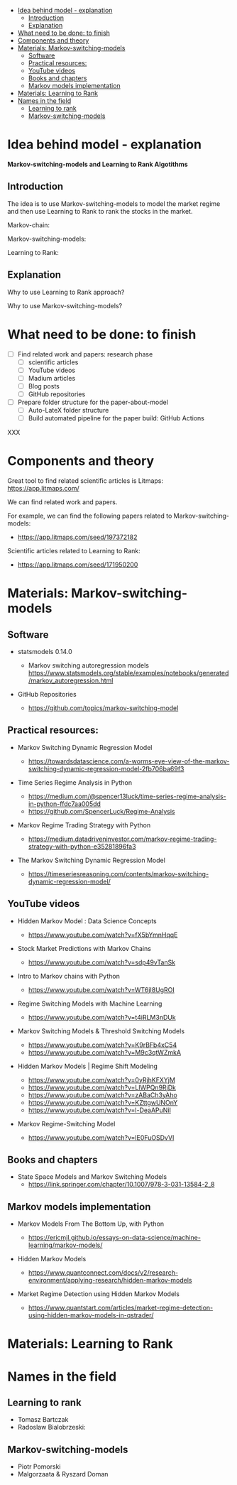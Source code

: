 <!-- TOC -->

- [Idea behind model - explanation](#idea-behind-model---explanation)
  - [Introduction](#introduction)
  - [Explanation](#explanation)
- [What need to be done: to finish](#what-need-to-be-done-to-finish)
- [Components and theory](#components-and-theory)
- [Materials: Markov-switching-models](#materials-markov-switching-models)
  - [Software](#software)
  - [Practical resources:](#practical-resources)
  - [YouTube videos](#youtube-videos)
  - [Books and chapters](#books-and-chapters)
  - [Markov models implementation](#markov-models-implementation)
- [Materials: Learning to Rank](#materials-learning-to-rank)
- [Names in the field](#names-in-the-field)
  - [Learning to rank](#learning-to-rank)
  - [Markov-switching-models](#markov-switching-models)

<!-- /TOC -->

# Idea behind model - explanation

**Markov-switching-models and Learning to Rank Algotithms**

## Introduction

The idea is to use Markov-switching-models to model the market regime and then use Learning to Rank to rank the stocks in the market.

Markov-chain:

Markov-switching-models:

Learning to Rank:

## Explanation

Why to use Learning to Rank approach?

Why to use Markov-switching-models?

# What need to be done: to finish

- [ ] Find related work and papers: research phase
  - [ ] scientific articles
  - [ ] YouTube videos
  - [ ] Madium articles
  - [ ] Blog posts
  - [ ] GitHub repositories
- [ ] Prepare folder structure for the paper-about-model
  - [ ] Auto-LateX folder structure
  - [ ] Build automated pipeline for the paper build: GitHub Actions

XXX

# Components and theory

Great tool to find related scientific articles is Litmaps: https://app.litmaps.com/

We can find related work and papers.

For example, we can find the following papers related to Markov-switching-models:

- https://app.litmaps.com/seed/197372182

Scientific articles related to Learning to Rank:

- https://app.litmaps.com/seed/171950200

# Materials: Markov-switching-models

## Software

- statsmodels 0.14.0

  - Markov switching autoregression models
    https://www.statsmodels.org/stable/examples/notebooks/generated/markov_autoregression.html

- GitHub Repositories
  - https://github.com/topics/markov-switching-model

## Practical resources:

- Markov Switching Dynamic Regression Model

  - https://towardsdatascience.com/a-worms-eye-view-of-the-markov-switching-dynamic-regression-model-2fb706ba69f3

- Time Series Regime Analysis in Python

  - https://medium.com/@spencer13luck/time-series-regime-analysis-in-python-ffdc7aa005dd
  - https://github.com/SpencerLuck/Regime-Analysis

- Markov Regime Trading Strategy with Python

  - https://medium.datadriveninvestor.com/markov-regime-trading-strategy-with-python-e35281896fa3

- The Markov Switching Dynamic Regression Model
  - https://timeseriesreasoning.com/contents/markov-switching-dynamic-regression-model/

## YouTube videos

- Hidden Markov Model : Data Science Concepts

  - https://www.youtube.com/watch?v=fX5bYmnHqqE

- Stock Market Predictions with Markov Chains

  - https://www.youtube.com/watch?v=sdp49vTanSk

- Intro to Markov chains with Python

  - https://www.youtube.com/watch?v=WT6jI8UgROI

- Regime Switching Models with Machine Learning

  - https://www.youtube.com/watch?v=t4iRLM3nDUk

- Markov Switching Models & Threshold Switching Models

  - https://www.youtube.com/watch?v=K9rBFb4xC54
  - https://www.youtube.com/watch?v=M9c3qtWZmkA

- Hidden Markov Models | Regime Shift Modeling

  - https://www.youtube.com/watch?v=0yRjhKFXYjM
  - https://www.youtube.com/watch?v=LlWPQn9RjDk
  - https://www.youtube.com/watch?v=zABaCh3yAho
  - https://www.youtube.com/watch?v=KZttgwUNOnY
  - https://www.youtube.com/watch?v=l-DeaAPuNiI

- Markov Regime-Switching Model
  - https://www.youtube.com/watch?v=lE0FuOSDvVI

## Books and chapters

- State Space Models and Markov Switching Models
  - https://link.springer.com/chapter/10.1007/978-3-031-13584-2_8

## Markov models implementation

- Markov Models From The Bottom Up, with Python

  - https://ericmjl.github.io/essays-on-data-science/machine-learning/markov-models/

- Hidden Markov Models

  - https://www.quantconnect.com/docs/v2/research-environment/applying-research/hidden-markov-models

- Market Regime Detection using Hidden Markov Models
  - https://www.quantstart.com/articles/market-regime-detection-using-hidden-markov-models-in-qstrader/

# Materials: Learning to Rank

# Names in the field

## Learning to rank

- Tomasz Bartczak
- Radoslaw Bialobrzeski:

## Markov-switching-models

- Piotr Pomorski
- Malgorzaata & Ryszard Doman
